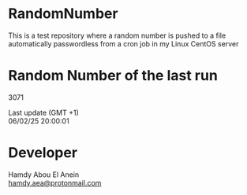 # RandomNumber    
This is a test repository where a random number is pushed to a file automatically passwordless from a cron job in my Linux CentOS server    
# Random Number of the last run   
3071
      
Last update (GMT +1)    
06/02/25 20:00:01
# Developer    
Hamdy Abou El Anein   
hamdy.aea@protonmail.com
